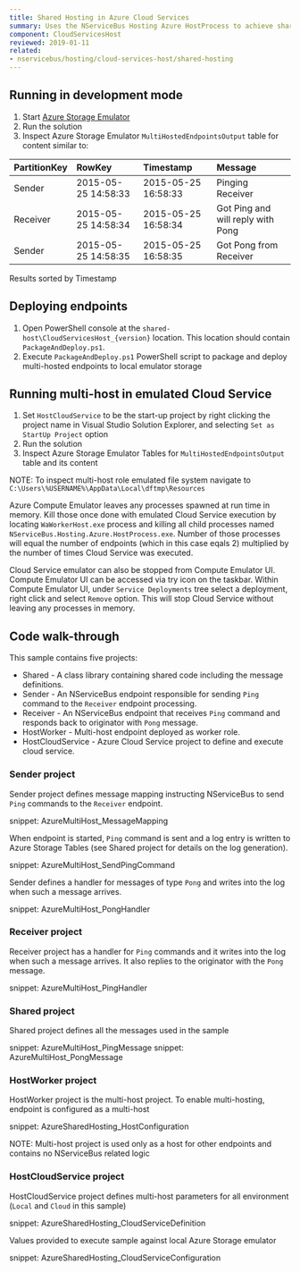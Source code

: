 ```yaml
---
title: Shared Hosting in Azure Cloud Services
summary: Uses the NServiceBus Hosting Azure HostProcess to achieve shared hosting of multiple NServiceBus endpoints in an Azure instance.
component: CloudServicesHost
reviewed: 2019-01-11
related:
- nservicebus/hosting/cloud-services-host/shared-hosting
---
```



## Running in development mode

 1. Start [Azure Storage Emulator](https://docs.microsoft.com/en-us/azure/storage/storage-use-emulator)
 1. Run the solution
 1. Inspect Azure Storage Emulator `MultiHostedEndpointsOutput` table for content similar to:

| PartitionKey | RowKey | Timestamp | Message |
|:--|:--|:--|:--|
|Sender	|2015-05-25 14:58:33	|2015-05-25 16:58:33	|Pinging Receiver |
|Receiver	|2015-05-25 14:58:34	|2015-05-25 16:58:34	|Got Ping and will reply with Pong |
|Sender	|2015-05-25 14:58:35	|2015-05-25 16:58:35	|Got Pong from Receiver |

Results sorted by Timestamp


## Deploying endpoints

 1. Open PowerShell console at the `shared-host\CloudServicesHost_{version}` location. This location should contain `PackageAndDeploy.ps1`.
 1. Execute `PackageAndDeploy.ps1` PowerShell script to package and deploy multi-hosted endpoints to local emulator storage


## Running multi-host in emulated Cloud Service

 1. Set `HostCloudService` to be the start-up project by right clicking the project name in Visual Studio Solution Explorer, and selecting `Set as StartUp Project` option
 1. Run the solution
 1. Inspect Azure Storage Emulator Tables for `MultiHostedEndpointsOutput` table and its content

NOTE: To inspect multi-host role emulated file system navigate to `C:\Users\%USERNAME%\AppData\Local\dftmp\Resources`

Azure Compute Emulator leaves any processes spawned at run time in memory. Kill those once done with emulated Cloud Service execution by locating `WaWorkerHost.exe` process and killing all child processes named `NServiceBus.Hosting.Azure.HostProcess.exe`. Number of those processes will equal the number of endpoints (which in this case eqals 2) multiplied by the number of times Cloud Service was executed.

Cloud Service emulator can also be stopped from Compute Emulator UI. Compute Emulator UI can be accessed via try icon on the taskbar. Within Compute Emulator UI, under `Service Deployments` tree select a deployment, right click and select `Remove` option. This will stop Cloud Service without leaving any processes in memory.


## Code walk-through

This sample contains five projects:

 * Shared - A class library containing shared code including the message definitions.
 * Sender - An NServiceBus endpoint responsible for sending `Ping` command to the `Receiver` endpoint processing.
 * Receiver - An NServiceBus endpoint that receives `Ping` command and responds back to originator with `Pong` message.
 * HostWorker - Multi-host endpoint deployed as worker role.
 * HostCloudService - Azure Cloud Service project to define and execute cloud service.


### Sender project

Sender project defines message mapping instructing NServiceBus to send `Ping` commands to the `Receiver` endpoint.

snippet: AzureMultiHost_MessageMapping

When endpoint is started, `Ping` command is sent and a log entry is written to Azure Storage Tables (see Shared project for details on the log generation).

snippet: AzureMultiHost_SendPingCommand

Sender defines a handler for messages of type `Pong` and writes into the log when such a message arrives.

snippet: AzureMultiHost_PongHandler


### Receiver project

Receiver project has a handler for `Ping` commands and it writes into the  log when such a message arrives. It also replies to the originator with the `Pong` message.

snippet: AzureMultiHost_PingHandler


### Shared project

Shared project defines all the messages used in the sample

snippet: AzureMultiHost_PingMessage
snippet: AzureMultiHost_PongMessage


### HostWorker project

HostWorker project is the multi-host project. To enable multi-hosting, endpoint is configured as a multi-host

snippet: AzureSharedHosting_HostConfiguration

NOTE: Multi-host project is used only as a host for other endpoints and contains no NServiceBus related logic


### HostCloudService project

HostCloudService project defines multi-host parameters for all environment (`Local` and `Cloud` in this sample)

snippet: AzureSharedHosting_CloudServiceDefinition

Values provided to execute sample against local Azure Storage emulator

snippet: AzureSharedHosting_CloudServiceConfiguration